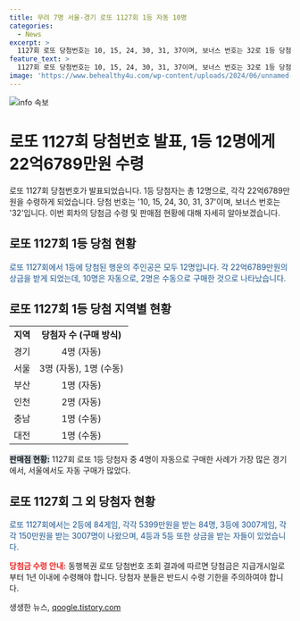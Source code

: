 ```yaml
---
title: 무려 7명 서울·경기 로또 1127회 1등 자동 10명
categories:
  - News
excerpt: >
  1127회 로또 당첨번호는 10, 15, 24, 30, 31, 37이며, 보너스 번호는 32로 1등 당첨자는 총 12명이며 각각 22억6789만원을 수령하게 됐다. 판매점은 경기와 서울에서 자동으로 당첨이 많이 나왔으며 2등은 84게임, 3등은 3007게임, 4등은 14만5646게임, 5등은 244만3423게임이 당첨되어 각각의 상금을 받게 됐다. 당첨금은 지급개시일로부터 1년 이내에 수령해야 한다.
feature_text: >
  1127회 로또 당첨번호는 10, 15, 24, 30, 31, 37이며, 보너스 번호는 32로 1등 당첨자는 총 12명이며 각각 22억6789만원을 수령하게 됐다. 판매점은 경기와 서울에서 자동으로 당첨이 많이 나왔으며 2등은 84게임, 3등은 3007게임, 4등은 14만5646게임, 5등은 244만3423게임이 당첨되어 각각의 상금을 받게 됐다. 당첨금은 지급개시일로부터 1년 이내에 수령해야 한다.
image: 'https://www.behealthy4u.com/wp-content/uploads/2024/06/unnamed-file.png'
---
```


<p><img src="https://www.behealthy4u.com/wp-content/uploads/2024/06/unnamed-file.png" alt="info 속보" /></p>

<h1>로또 1127회 당첨번호 발표, 1등 12명에게 22억6789만원 수령</h1>

<p data-ke-size="size16">로또 1127회 당첨번호가 발표되었습니다. 1등 당첨자는 총 12명으로, 각각 22억6789만원을 수령하게 되었습니다. 당첨 번호는 '10, 15, 24, 30, 31, 37'이며, 보너스 번호는 '32'입니다. 이번 회차의 당첨금 수령 및 판매점 현황에 대해 자세히 알아보겠습니다.</p>

<h2 data-ke-size="size26">로또 1127회 1등 당첨 현황</h2>

<p><span style="color: #1a5490;">로또 1127회에서 1등에 당첨된 행운의 주인공은 모두 12명입니다. 각 22억6789만원의 상금을 받게 되었는데, 10명은 자동으로, 2명은 수동으로 구매한 것으로 나타났습니다.</span></p>

<h2 data-ke-size="size26">로또 1127회 1등 당첨 지역별 현황</h2>

<table>
  <tr>
    <td style="text-align: center; height: 17px;"><b>지역</b></td>
    <td style="text-align: center; height: 17px;"><b>당첨자 수 (구매 방식)</b></td>
  </tr>
  <tr>
    <td style="text-align: center; height: 17px;">경기</td>
    <td style="text-align: center; height: 17px;">4명 (자동)</td>
  </tr>
  <tr>
    <td style="text-align: center; height: 17px;">서울</td>
    <td style="text-align: center; height: 17px;">3명 (자동), 1명 (수동)</td>
  </tr>
  <tr>
    <td style="text-align: center; height: 17px;">부산</td>
    <td style="text-align: center; height: 17px;">1명 (자동)</td>
  </tr>
  <tr>
    <td style="text-align: center; height: 17px;">인천</td>
    <td style="text-align: center; height: 17px;">2명 (자동)</td>
  </tr>
  <tr>
    <td style="text-align: center; height: 17px;">충남</td>
    <td style="text-align: center; height: 17px;">1명 (수동)</td>
  </tr>
  <tr>
    <td style="text-align: center; height: 17px;">대전</td>
    <td style="text-align: center; height: 17px;">1명 (수동)</td>
  </tr>
</table>

<p><b><span style="background-color: #21538527;">판매점 현황:</span></b> 1127회 로또 1등 당첨자 중 4명이 자동으로 구매한 사례가 가장 많은 경기에서, 서울에서도 자동 구매가 많았다. </p>

<h2 data-ke-size="size26">로또 1127회 그 외 당첨자 현황</h2>

<p><span style="color: #1a5490;">로또 1127회에서는 2등에 84게임, 각각 5399만원을 받는 84명, 3등에 3007게임, 각각 150만원을 받는 3007명이 나왔으며, 4등과 5등 또한 상금을 받는 자들이 있었습니다. </span></p>

<p><b><span style="color: #ee2323;">당첨금 수령 안내:</span></b> 동행복권 로또 당첨번호 조회 결과에 따르면 당첨금은 지급개시일로부터 1년 이내에 수령해야 합니다. 당첨자 분들은 반드시 수령 기한을 주의하여야 합니다.</p>

<p data-ke-size="size16"></p>
생생한 뉴스, <a href="https://qoogle.tistory.com" rel="dofollow">qoogle.tistory.com</a>


